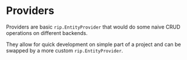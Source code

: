 # Providers

Providers are basic `rip.EntityProvider` that would do some naive CRUD
operations on different backends.

They allow for quick development on simple part of a project and can be
swapped by a more custom `rip.EntityProvider`.
